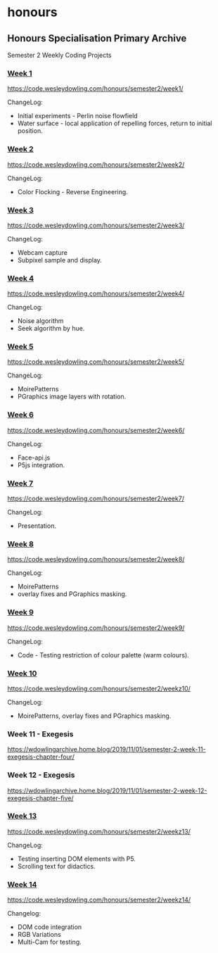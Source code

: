 # honours

## Honours Specialisation Primary Archive

Semester 2 Weekly Coding Projects

### [Week 1](https://github.com/wezzahd/honours/tree/master/semester2/week1/)

https://code.wesleydowling.com/honours/semester2/week1/

ChangeLog:
* Initial experiments - Perlin noise flowfield
* Water surface - local application of repelling forces, return to initial position.

### [Week 2](https://github.com/wezzahd/honours/tree/master/semester2/week2/)

https://code.wesleydowling.com/honours/semester2/week2/

ChangeLog:
* Color Flocking - Reverse Engineering.

### [Week 3](https://github.com/wezzahd/honours/tree/master/semester2/week3/)

https://code.wesleydowling.com/honours/semester2/week3/

ChangeLog:
* Webcam capture
* Subpixel sample and display.

### [Week 4](https://github.com/wezzahd/honours/tree/master/semester2/week4/)

https://code.wesleydowling.com/honours/semester2/week4/

ChangeLog:
* Noise algorithm
* Seek algorithm by hue.

### [Week 5](https://github.com/wezzahd/honours/tree/master/semester2/week5/)

https://code.wesleydowling.com/honours/semester2/week5/

ChangeLog:
* MoirePatterns
* PGraphics image layers with rotation.

### [Week 6](https://github.com/wezzahd/honours/tree/master/semester2/week6/)

https://code.wesleydowling.com/honours/semester2/week6/

ChangeLog:
* Face-api.js
* P5js integration.

### [Week 7](https://github.com/wezzahd/honours/tree/master/semester2/week7/)

https://code.wesleydowling.com/honours/semester2/week7/

ChangeLog:
* Presentation.

### [Week 8](https://github.com/wezzahd/honours/tree/master/semester2/week8/)

https://code.wesleydowling.com/honours/semester2/week8/

ChangeLog:
* MoirePatterns
* overlay fixes and PGraphics masking.

### [Week 9](https://github.com/wezzahd/honours/tree/master/semester2/week9/)

https://code.wesleydowling.com/honours/semester2/week9/

ChangeLog:
* Code - Testing restriction of colour palette (warm colours).

### [Week 10](https://github.com/wezzahd/honours/tree/master/semester2/weekz10/)

https://code.wesleydowling.com/honours/semester2/weekz10/

ChangeLog:
* MoirePatterns, overlay fixes and PGraphics masking.


### Week 11 - Exegesis

https://wdowlingarchive.home.blog/2019/11/01/semester-2-week-11-exegesis-chapter-four/


### Week 12 - Exegesis

https://wdowlingarchive.home.blog/2019/11/01/semester-2-week-12-exegesis-chapter-five/


### [Week 13](https://github.com/wezzahd/honours/tree/master/semester2/weekz13/)

https://code.wesleydowling.com/honours/semester2/weekz13/

ChangeLog:
* Testing inserting DOM elements with P5.
* Scrolling text for didactics.

### [Week 14](https://github.com/wezzahd/honours/tree/master/semester2/weekz14/)

https://code.wesleydowling.com/honours/semester2/weekz14/

Changelog:
* DOM code integration
* RGB Variations
* Multi-Cam for testing.
